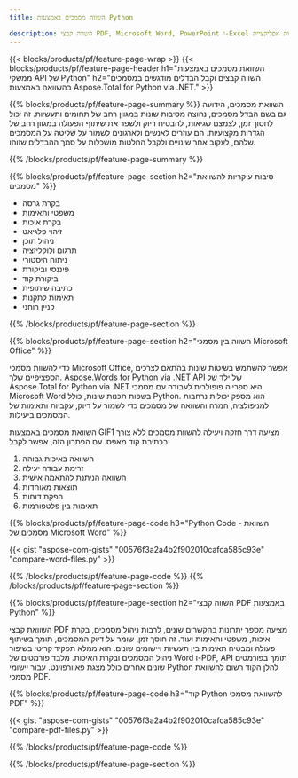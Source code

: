 ```yaml
---
title: השווה מסמכים באמצעות Python  

description: השווה קבצי PDF, Microsoft Word, PowerPoint ו-Excel באמצעות אפליקציית Python שלך.  קבל את תוצאות ההשוואה המודגשות.
---
```


{{< blocks/products/pf/feature-page-wrap >}}
{{< blocks/products/pf/feature-page-header h1="השוואת מסמכים באמצעות ממשקי API של Python" h2="השווה קבצים וקבל הבדלים מודגשים במסמכים בהשוואה באמצעות Aspose.Total for Python via .NET." >}}

{{% blocks/products/pf/feature-page-summary %}}
השוואת מסמכים, הידועה גם בשם הבדל מסמכים, נחוצה מסיבות שונות במגוון רחב של תחומים ותעשיות.  זה יכול לחסוך זמן, לצמצם שגיאות, להבטיח דיוק ולשפר את שיתוף הפעולה במגוון רחב של הגדרות מקצועיות.  הם עוזרים לאנשים ולארגונים לשמור על שליטה על המסמכים שלהם, לעקוב אחר שינויים ולקבל החלטות מושכלות על סמך ההבדלים שזוהו.

{{% /blocks/products/pf/feature-page-summary  %}}

{{% blocks/products/pf/feature-page-section  h2="סיבות עיקריות להשוואת מסמכים" %}}

- בקרת גרסה
- משפטי ותאימות
- בקרת איכות
- זיהוי פלגיאט
- ניהול תוכן
- תרגום ולוקליזציה
- ניתוח היסטורי
- פיננסי וביקורת
- ביקורת קוד
- כתיבה שיתופית
- תאימות לתקנות
- קניין רוחני

{{% /blocks/products/pf/feature-page-section %}}

{{% blocks/products/pf/feature-page-section  h2="השווה בין מסמכי Microsoft Office" %}}

כדי להשוות מסמכי Microsoft Office, אפשר להשתמש בשיטות שונות בהתאם לצרכים הספציפיים שלך.  Aspose.Words for Python via .NET API של ילד של Aspose.Total for Python via .NET היא ספרייה פופולרית לעבודה עם מסמכי Microsoft Word בשפות תכנות שונות, כולל Python.  הוא מספק יכולות נרחבות למניפולציה, המרה והשוואה של מסמכים כדי לשמור על דיוק, עקביות ותאימות של המסמכים ביעילות.  <br />

השוואת מסמכים באמצעות GIF1 מציעה דרך חזקה ויעילה להשוות מסמכים ללא צורך בכתיבת קוד מאפס.  עם הפתרון הזה, אפשר לקבל:<br />

1. השוואה באיכות גבוהה<br />
2. זרימת עבודה יעילה<br />
3. השוואה הניתנת להתאמה אישית<br />
4. תוצאות מאוחדות<br />
5. הפקת דוחות<br />
6. תאימות בין פלטפורמות


{{% blocks/products/pf/feature-page-code h3="Python Code - השוואת מסמכים של Microsoft Word" %}}

{{< gist "aspose-com-gists" "00576f3a2a4b2f902010cafca585c93e" "compare-word-files.py" >}}

{{% /blocks/products/pf/feature-page-code  %}}
{{% /blocks/products/pf/feature-page-section %}}

{{% blocks/products/pf/feature-page-section  h2="השווה קבצי PDF באמצעות Python" %}}

השוואת קבצי PDF מציעה מספר יתרונות בהקשרים שונים, לרבות ניהול מסמכים, בקרת איכות, משפטי ותאימות ועוד.  זה חוסך זמן, שומר על דיוק המסמכים, תומך בשיתוף פעולה ומבטיח תאימות בין תעשיות ויישומים שונים.  הוא ממלא תפקיד קריטי בשיפור ניהול המסמכים ובקרת האיכות.  מלבד פורמטים של Word ו-PDF, API תומך בפורמטים שונים אחרים כולל מצגת פאוורפוינט.  עבור יישומי Python להלן הקוד רשום להשוואת מסמכי PDF.


{{% blocks/products/pf/feature-page-code h3="קוד Python להשוואת מסמכי PDF" %}}

{{< gist "aspose-com-gists" "00576f3a2a4b2f902010cafca585c93e" "compare-pdf-files.py" >}}

{{% /blocks/products/pf/feature-page-code  %}}

{{% /blocks/products/pf/feature-page-section %}}